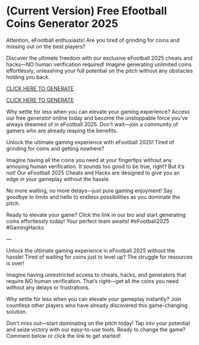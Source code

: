 # (Current Version) Free Efootball Coins Generator 2025 

Attention, eFootball enthusiasts! Are you tired of grinding for coins and missing out on the best players?

Discover the ultimate freedom with our exclusive eFootball 2025 cheats and hacks—NO human verification required! Imagine generating unlimited coins effortlessly, unleashing your full potential on the pitch without any obstacles holding you back.


[CLICK HERE TO GENERATE](https://appbitly.com/efootball)

[CLICK HERE TO GENERATE](https://appbitly.com/efootball)

Why settle for less when you can elevate your gaming experience? Access our free generator online today and become the unstoppable force you've always dreamed of in eFootball 2025. Don't wait—join a community of gamers who are already reaping the benefits. 


Unlock the ultimate gaming experience with eFootball 2025! Tired of grinding for coins and getting nowhere? 

Imagine having all the coins you need at your fingertips without any annoying human verification. It sounds too good to be true, right? But it’s not! Our eFootball 2025 Cheats and Hacks are designed to give you an edge in your gameplay without the hassle.

No more waiting, no more delays—just pure gaming enjoyment!  Say goodbye to limits and hello to endless possibilities as you dominate the pitch.

Ready to elevate your game? Click the link in our bio and start generating coins effortlessly today! Your perfect team awaits! #eFootball2025 #GamingHacks

—

Unlock the ultimate gaming experience in eFootball 2025 without the hassle! Tired of waiting for coins just to level up? The struggle for resources is over!

Imagine having unrestricted access to cheats, hacks, and generators that require NO human verification. That’s right—get all the coins you need without any delays or frustrations.

Why settle for less when you can elevate your gameplay instantly? Join countless other players who have already discovered this game-changing solution.

Don’t miss out—start dominating on the pitch today! Tap into your potential and seize victory with our easy-to-use tools. Ready to change the game? Comment below or click the link to get started! 